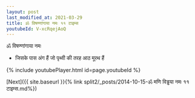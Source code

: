 ```yaml
---
layout: post
last_modified_at: 2021-03-29
title: ॐ विषण्णांगाया नमः ११ टाइम्स
youtubeId: V-xcRqejAoQ
---
```

 
 
 ॐ विषण्णांगाया नमः  
 
 -  जिसके पास अंग हैं जो पृथ्वी की तरह आठ मूरथ हैं 
 
  
 
  
 
 
 
 
 
 


{% include youtubePlayer.html id=page.youtubeId %}
 
[Next]({{ site.baseurl }}{% link  split2/_posts/2014-10-15-ॐ मणि विड्ढया नमः ११ टाइम्स.md%})
 
